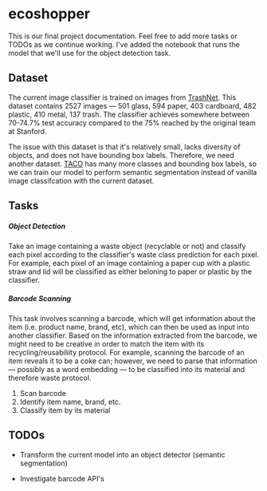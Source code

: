 # ecoshopper

This is our final project documentation. Feel free to add more tasks or TODOs as we continue working. I've added the notebook that runs the model that we'll use for the object detection task. 

## Dataset

The current image classifier is trained on images from [TrashNet](https://github.com/garythung/trashnet#trashnet). This dataset contains 2527 images — 501 glass, 594 paper, 403 cardboard, 482 plastic, 410 metal, 137 trash. The classifier achieves somewhere between 70-74.7% test accuracy compared to the 75% reached by the original team at Stanford.

The issue with this dataset is that it's relatively small, lacks diversity of objects, and does not have bounding box labels. Therefore, we need another dataset. [TACO](https://github.com/pedropro/TACO) has many more classes and bounding box labels, so we can train our model to perform semantic segmentation instead of vanilla image classifcation with the current dataset.

## Tasks

##### Object Detection

Take an image containing a waste object (recyclable or not) and classify each pixel according to the classifier's waste class prediction for each pixel. For example, each pixel of an image containing a paper cup with a plastic straw and lid will be classified as either beloning to paper or plastic by the classifier. 

##### Barcode Scanning

This task involves scanning a barcode, which will get information about the item (i.e. product name, brand, etc), which can then be used as input into another classifier. Based on the information extracted from the barcode, we might need to be creative in order to match the item with its recycling/reusabiliity protocol. For example, scanning the barcode of an item reveals it to be a coke can; however, we need to parse that information — possibly as a word embedding — to be classified into its material and therefore waste protocol. 

1. Scan barcode 
2. Identify item name, brand, etc.
3. Classify item by its material

## TODOs

- Transform the current model into an object detector (semantic segmentation)

- Investigate barcode API's

  
